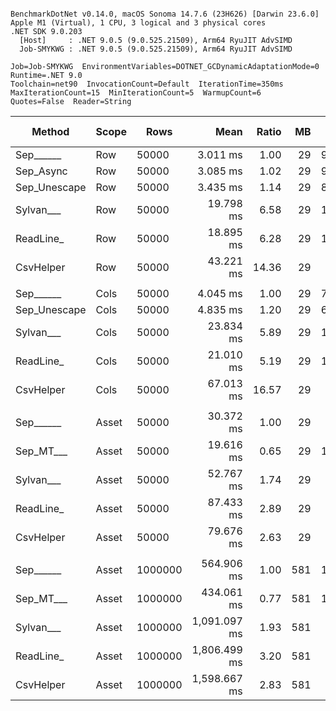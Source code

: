 ```

BenchmarkDotNet v0.14.0, macOS Sonoma 14.7.6 (23H626) [Darwin 23.6.0]
Apple M1 (Virtual), 1 CPU, 3 logical and 3 physical cores
.NET SDK 9.0.203
  [Host]     : .NET 9.0.5 (9.0.525.21509), Arm64 RyuJIT AdvSIMD
  Job-SMYKWG : .NET 9.0.5 (9.0.525.21509), Arm64 RyuJIT AdvSIMD

Job=Job-SMYKWG  EnvironmentVariables=DOTNET_GCDynamicAdaptationMode=0  Runtime=.NET 9.0  
Toolchain=net90  InvocationCount=Default  IterationTime=350ms  
MaxIterationCount=15  MinIterationCount=5  WarmupCount=6  
Quotes=False  Reader=String  

```
| Method       | Scope | Rows    | Mean         | Ratio | MB  | MB/s   | ns/row | Allocated    | Alloc Ratio |
|------------- |------ |-------- |-------------:|------:|----:|-------:|-------:|-------------:|------------:|
| Sep______    | Row   | 50000   |     3.011 ms |  1.00 |  29 | 9661.0 |   60.2 |        967 B |        1.00 |
| Sep_Async    | Row   | 50000   |     3.085 ms |  1.02 |  29 | 9427.7 |   61.7 |        969 B |        1.00 |
| Sep_Unescape | Row   | 50000   |     3.435 ms |  1.14 |  29 | 8468.1 |   68.7 |       1068 B |        1.10 |
| Sylvan___    | Row   | 50000   |    19.798 ms |  6.58 |  29 | 1469.1 |  396.0 |       6958 B |        7.20 |
| ReadLine_    | Row   | 50000   |    18.895 ms |  6.28 |  29 | 1539.4 |  377.9 |   90734887 B |   93,831.32 |
| CsvHelper    | Row   | 50000   |    43.221 ms | 14.36 |  29 |  673.0 |  864.4 |      20764 B |       21.47 |
|              |       |         |              |       |     |        |        |              |             |
| Sep______    | Cols  | 50000   |     4.045 ms |  1.00 |  29 | 7191.1 |   80.9 |       1061 B |        1.00 |
| Sep_Unescape | Cols  | 50000   |     4.835 ms |  1.20 |  29 | 6015.1 |   96.7 |        975 B |        0.92 |
| Sylvan___    | Cols  | 50000   |    23.834 ms |  5.89 |  29 | 1220.4 |  476.7 |       6958 B |        6.56 |
| ReadLine_    | Cols  | 50000   |    21.010 ms |  5.19 |  29 | 1384.4 |  420.2 |   90734891 B |   85,518.28 |
| CsvHelper    | Cols  | 50000   |    67.013 ms | 16.57 |  29 |  434.0 | 1340.3 |     456636 B |      430.38 |
|              |       |         |              |       |     |        |        |              |             |
| Sep______    | Asset | 50000   |    30.372 ms |  1.00 |  29 |  957.7 |  607.4 |   14134038 B |        1.00 |
| Sep_MT___    | Asset | 50000   |    19.616 ms |  0.65 |  29 | 1482.8 |  392.3 |   14278125 B |        1.01 |
| Sylvan___    | Asset | 50000   |    52.767 ms |  1.74 |  29 |  551.2 | 1055.3 |   14297474 B |        1.01 |
| ReadLine_    | Asset | 50000   |    87.433 ms |  2.89 |  29 |  332.7 | 1748.7 |  104585878 B |        7.40 |
| CsvHelper    | Asset | 50000   |    79.676 ms |  2.63 |  29 |  365.1 | 1593.5 |   14306680 B |        1.01 |
|              |       |         |              |       |     |        |        |              |             |
| Sep______    | Asset | 1000000 |   564.906 ms |  1.00 | 581 | 1030.0 |  564.9 |  273070120 B |        1.00 |
| Sep_MT___    | Asset | 1000000 |   434.061 ms |  0.77 | 581 | 1340.5 |  434.1 |  283609224 B |        1.04 |
| Sylvan___    | Asset | 1000000 | 1,091.097 ms |  1.93 | 581 |  533.3 | 1091.1 |  273228936 B |        1.00 |
| ReadLine_    | Asset | 1000000 | 1,806.499 ms |  3.20 | 581 |  322.1 | 1806.5 | 2087769408 B |        7.65 |
| CsvHelper    | Asset | 1000000 | 1,598.667 ms |  2.83 | 581 |  364.0 | 1598.7 |  273245200 B |        1.00 |
